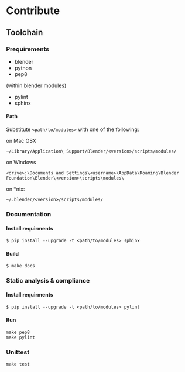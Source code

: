 Contribute
==========

Toolchain
---------

### Prequirements

* blender
* python
* pep8

(within blender modules)

* pylint
* sphinx

#### Path

Substitute `<path/to/modules>` with one of the following:

on Mac OSX

    ~/Library/Application\ Support/Blender/<version>/scripts/modules/

on Windows

    <drive>:\Documents and Settings\<username>\AppData\Roaming\Blender Foundation\Blender\<version>\scripts\modules\

on \*nix:

    ~/.blender/<version>/scripts/modules/

### Documentation

#### Install requirments

    $ pip install --upgrade -t <path/to/modules> sphinx

#### Build

    $ make docs

### Static analysis & compliance

#### Install requirments

    $ pip install --upgrade -t <path/to/modules> pylint

#### Run

    make pep8
    make pylint

### Unittest

    make test
